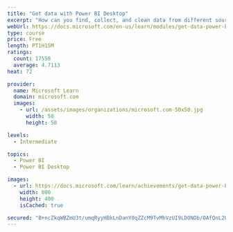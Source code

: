 ```yaml
---
title: "Get data with Power BI Desktop"
excerpt: "How can you find, collect, and clean data from different sources? Power BI is a tool for making sense of your data. You will learn tricks to make data-gathering easier."
webUrl: https://docs.microsoft.com/en-us/learn/modules/get-data-power-bi/
type: course
price: Free
length: PT1H15M
ratings:
  count: 17558
  average: 4.7113
heat: 72

provider:
  name: Microsoft Learn
  domain: microsoft.com
  images:
    - url: /assets/images/organizations/microsoft.com-50x50.jpg
      width: 50
      height: 50

levels:
  - Intermediate

topics:
  - Power BI
  - Power BI Desktop

images:
  - url: https://docs.microsoft.com/learn/achievements/get-data-power-bi-desktop-social.png
    width: 800
    height: 400
    isCached: true

secured: "B+ncZkqWBZmU3t/umqRyyHBkLnDanY0qZZcM9TvMhVzUI9LDONOb/OAfQnL2UVaYwAeQNxr1xEcTHAGx7jzxzXq7rGqBOAriMEGHf0keMmybOh45s3VkLHxhM3K5du5lNNdYTzmdMVMEj7iHQyu9C9SQpOaY4ev3yOaWflPhmKwMTFdsk59GMsIWotBk0Nlraui6YaEky03bnieqGGQJhER3igAIYFSUBC2rA5lNm5ALdEG5QL9OYq823Xqte4W0NS9p0oYDnCBE6s8LFqOSRpac6dSYrcHke7hGCF7l9o1DiVBXlfgkGorlScOqYYd5ctImoubRabur1Y04II0njJwalZD6OTCiPaJR5mSg67/mtTTQ52OMyaJGAwccJbT1PdWLdrkg2RqdH4rTnLibDNYaLWntw430wx1GCipuK/UhD833O5yl9YsaOoFMfEOj;mcieJFxV+aBnAMvLk+IY8A=="
---
```


